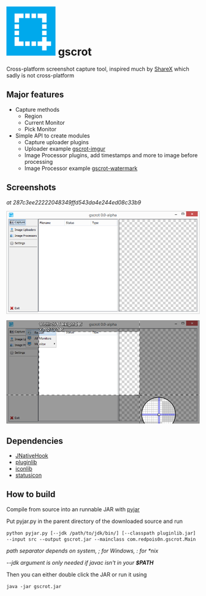 # ![Icon](src/icons/icon2-128x128.png) gscrot

Cross-platform screenshot capture tool, inspired much by [ShareX](https://github.com/ShareX/ShareX) which sadly is not cross-platform

## Major features

- Capture methods
	- Region
	- Current Monitor
	- Pick Monitor
- Simple API to create modules
	- Capture uploader plugins
	- Uploader example [gscrot-imgur](https://github.com/gscrot/gscrot-imgur)
	- Image Processor plugins, add timestamps and more to image before processing
	- Image Processor example [gscrot-watermark](https://github.com/gscrot/gscrot-watermark)

## Screenshots

_at 287c3ee22222048349ffd543da4e244ed08c33b9_

![Screenshot](screenshots/main.png)

![Screenshot](screenshots/region.png)

## Dependencies

- [JNativeHook](https://github.com/kwhat/jnativehook)
- [pluginlib](https://github.com/redpois0n/pluginlib)
- [iconlib](https://github.com/redpois0n/iconlib)
- [statusicon](https://github.com/redpois0n/statusicon)

## How to build

Compile from source into an runnable JAR with [pyjar](https://github.com/redpois0n/pyjar)

Put pyjar.py in the parent directory of the downloaded source and run

```
python pyjar.py [--jdk /path/to/jdk/bin/] [--classpath pluginlib.jar] --input src --output gscrot.jar --mainclass com.redpois0n.gscrot.Main
```
_path separator depends on system, ; for Windows, : for *nix_

*--jdk argument is only needed if javac isn't in your __$PATH__*

Then you can either double click the JAR or run it using

```
java -jar gscrot.jar
```
